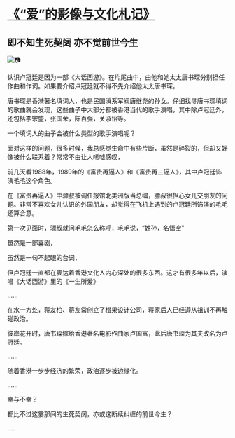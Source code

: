 # [《“爱”的影像与文化札记》](https://github.com/raffello/raffello.github.io)

## 即不知生死契阔 亦不觉前世今生

![📷](https://user-images.githubusercontent.com/63034623/78537943-d2dad780-7822-11ea-93cf-ee8de39e7e31.jpg)

认识卢冠廷是因为一部《大话西游》。在片尾曲中，由他和她太太唐书琛分别担任作曲和作词。如果要介绍卢冠廷就不得不先介绍他太太唐书琛。

唐书琛是香港著名填词人，也是民国滇系军阀唐继尧的孙女。仔细找寻唐书琛填词的歌曲就会发现，这些曲子中大部分都被香港当代的歌手演唱，其中除卢冠廷外，还包括李宗盛，张国荣，陈百强，关淑怡等。

一个填词人的曲子会被什么类型的歌手演唱呢？

面对这样的问题，很多时候，我总感觉生命中有些片断，虽然是碎裂的，但却又好像被什么联系着？常常不由让人唏嘘感叹，

前几天看1988年，1989年的《富贵再逼人》和《富贵再三逼人》，其中卢冠廷饰演毛毛这个角色。

在《富贵再逼人》中骠叔被调任报馆北美洲版当总编，膘叔很担心女儿交朋友的问题。非常不喜欢女儿认识的外国朋友，却觉得在飞机上遇到的卢冠廷所饰演的毛毛还算合意。

第一次见面时，骠叔就问毛毛怎么称呼，毛毛说，“姓孙，名悟空”

虽然是一部喜剧，

虽然是一句不起眼的台词，

但卢冠廷一直都在表达着香港文化人内心深处的很多东西。这才有很多年以后，演唱《大话西游》里的《一生所爱》

……

在水一方处，蒋友柏、蒋友常创立了橙果设计公司，蒋家后人已经遵从祖训不再触碰政治。

彼岸花开时，唐书琛嫁给香港著名电影作曲家卢国富，此后唐书琛为其夫改名为卢冠廷。

……

随着香港一步步经济的繁荣，政治逐步被边缘化。

……

幸与不幸？

都比不过这霎那间的生死契阔，亦或这断续纠缠的前世今生？

……
